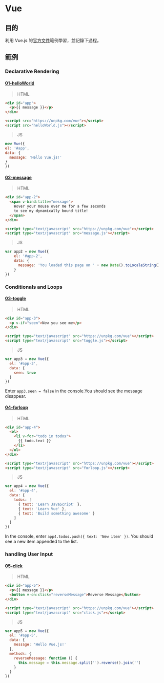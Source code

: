 # Vue
## 目的
利用 Vue.js 的[官方文件](https://vuejs.org/v2/guide/)範例學習，並記錄下過程。

## 範例

### Declarative Rendering

#### [01-helloWorld](https://github.com/hunterliu1003/myfirstVue/tree/master/example/01-helloWorld)

>HTML
```html
<div id="app">
  <p>{{ message }}</p>
</div>

<script src="https://unpkg.com/vue"></script>
<script src="helloWorld.js"></script>
```

>JS
```javascript
new Vue({
el: '#app',
data: {
  message: 'Hello Vue.js!'
}
})
```


#### [02-message](https://github.com/hunterliu1003/myfirstVue/tree/master/example/02-message)

>HTML
```html
<div id="app-2">
  <span v-bind:title="message">
    Hover your mouse over me for a few seconds
    to see my dynamically bound title!
  </span>
</div>

<script type="text/javascript" src="https://unpkg.com/vue"></script>
<script type="text/javascript" src="message.js"></script>
```

>JS
```javascript
var app2 = new Vue({
	el: '#app-2',
	data: {
	  message: 'You loaded this page on ' + new Date().toLocaleString()
	}
})
```

### Conditionals and Loops

#### [03-toggle](https://github.com/hunterliu1003/myfirstVue/tree/master/example/03-toggle)

>HTML
```html
<div id="app-3">
  <p v-if="seen">Now you see me</p>
</div>

<script type="text/javascript" src="https://unpkg.com/vue"></script>
<script type="text/javascript" src="toggle.js"></script>
```

>JS
```javascript
var app3 = new Vue({
  el: '#app-3',
  data: {
    seen: true
  }
})
```

Enter `app3.seen = false` in the console.You should see the message disappear.


#### [04-forloop](https://github.com/hunterliu1003/myfirstVue/tree/master/example/04-forloop)

>HTML
```html
<div id="app-4">
  <ol>
    <li v-for="todo in todos">
      {{ todo.text }}
    </li>
  </ol>
</div>

<script type="text/javascript" src="https://unpkg.com/vue"></script>
<script type="text/javascript" src="forloop.js"></script>
```

>JS
```javascript
var app4 = new Vue({
  el: '#app-4',
  data: {
    todos: [
      { text: 'Learn JavaScript' },
      { text: 'Learn Vue' },
      { text: 'Build something awesome' }
    ]
  }
})
```

In the console, enter `app4.todos.push({ text: 'New item' })`. You should see a new item appended to the list.


### handling User Input

#### [05-click](https://github.com/hunterliu1003/myfirstVue/tree/master/example/05-click)

>HTML
```html
<div id="app-5">
  <p>{{ message }}</p>
  <button v-on:click="reverseMessage">Reverse Message</button>
</div>

<script type="text/javascript" src="https://unpkg.com/vue"></script>
<script type="text/javascript" src="click.js"></script>
```

>JS
```javascript
var app5 = new Vue({
  el: '#app-5',
  data: {
    message: 'Hello Vue.js!'
  },
  methods: {
    reverseMessage: function () {
      this.message = this.message.split('').reverse().join('')
    }
  }
})
```